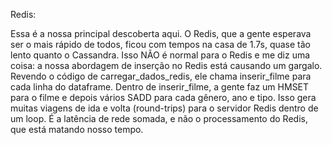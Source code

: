 Redis: 

Essa é a nossa principal descoberta aqui. O Redis, que a gente esperava ser o mais rápido de todos, ficou com tempos na casa de 1.7s, quase tão lento quanto o Cassandra.
Isso NÃO é normal para o Redis e me diz uma coisa: a nossa abordagem de inserção no Redis está causando um gargalo. Revendo o código de carregar_dados_redis, ele chama inserir_filme para cada linha do dataframe. Dentro de inserir_filme, a gente faz um HMSET para o filme e depois vários SADD para cada gênero, ano e tipo. Isso gera muitas viagens de ida e volta (round-trips) para o servidor Redis dentro de um loop. É a latência de rede somada, e não o processamento do Redis, que está matando nosso tempo.